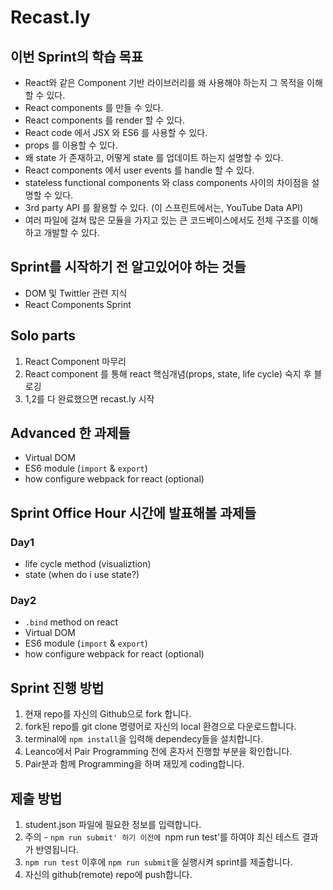 # Recast.ly

## 이번 Sprint의 학습 목표
- React와 같은 Component 기반 라이브러리를 왜 사용해야 하는지 그 목적을 이해할 수 있다.
- React components 를 만들 수 있다.
- React components 를 render 할 수 있다.
- React code 에서 JSX 와 ES6 를 사용할 수 있다.
- props 를 이용할 수 있다.
- 왜 state 가 존재하고, 어떻게 state 를 업데이트 하는지 설명할 수 있다.
- React components 에서 user events 를 handle 할 수 있다.
- stateless functional components 와 class components 사이의 차이점을 설명할 수 있다.
- 3rd party API 를 활용할 수 있다. (이 스프린트에서는, YouTube Data API)
- 여러 파일에 걸쳐 많은 모듈을 가지고 있는 큰 코드베이스에서도 전체 구조를 이해하고 개발할 수 있다.


## Sprint를 시작하기 전 알고있어야 하는 것들
- DOM 및 Twittler 관련 지식
- React Components Sprint

## Solo parts
1. React Component 마무리
2. React component 를 통해 react 핵심개념(props, state, life cycle) 숙지 후 블로깅
3. 1,2를 다 완료했으면 recast.ly 시작

## Advanced 한 과제들
- Virtual DOM
- ES6 module (`import` & `export`)
- how configure webpack for react (optional)

## Sprint Office Hour 시간에 발표해볼 과제들
### Day1
- life cycle method (visualiztion)
- state (when do i use state?)

### Day2
- `.bind` method on react
- Virtual DOM
- ES6 module (`import` & `export`)
- how configure webpack for react (optional)

## Sprint 진행 방법

1. 현재 repo를 자신의 Github으로 fork 합니다.
2. fork된 repo를 git clone 명령어로 자신의 local 환경으로 다운로드합니다.
3. terminal에 `npm install`을 입력해 dependecy들을 설치합니다.
4. Leanco에서 Pair Programming 전에 혼자서 진행할 부분을 확인합니다.
5. Pair분과 함께 Programming을 하며 재밌게 coding합니다.

## 제출 방법

1. student.json 파일에 필요한 정보를 입력합니다.
2. 주의 - `npm run submit' 하기 이전에 `npm run test'를 하여야 최신 테스트 결과가 반영됩니다.
3. `npm run test` 이후에 `npm run submit`을 실행시켜 sprint를 제출합니다.
3. 자신의 github(remote) repo에 push합니다.
